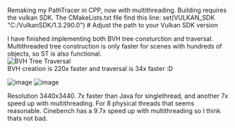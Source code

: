 Remaking my PathTracer in CPP, now with multithreading.
Building requires the vulkan SDK. The CMakeLists.txt file find this line:
set(VULKAN_SDK "C:/VulkanSDK/1.3.290.0")  # Adjust the path to your Vulkan SDK version

I have finished implementing both BVH tree consturction and traversal. Multithreaded tree construction is only faster for scenes with hundreds of objects, so ST is also functional.  
![BVH Tree Traversal](https://github.com/user-attachments/assets/e06606b0-830a-4ddc-aae1-cfbb3a9738b1)  
BVH creation is 220x faster and traversal is 34x faster :D

![image](https://github.com/user-attachments/assets/e15b0de0-0cb8-49b8-8123-6940d6880d18) ![image](https://github.com/user-attachments/assets/ffe135d3-11b4-48a5-b6d7-b6b72e6a7684)

Resolution 3440x3440. 7x faster than Java for singlethread, and another 7x speed up with multithreading. For 8 physical threads that seems reasonable.
Cinebench has a 9.7x speed up with multithreading so I think thats not bad.

